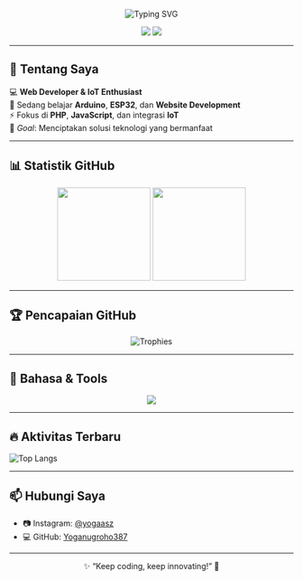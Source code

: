 <!-- Banner -->
<p align="center">
  <img src="https://readme-typing-svg.demolab.com?font=Fira+Code&size=25&pause=1000&color=00FFB3&center=true&vCenter=true&width=500&lines=Halo%2C+Saya+Yoga+Nugroho;Web+Developer+%26+IoT+Enthusiast;Fokus+di+PHP+%26+ESP32;Keep+Coding+%26+Innovating!" alt="Typing SVG" />
</p>

<!-- Social Badges -->
<p align="center">
  <a href="https://instagram.com/yogaasz"><img src="https://img.shields.io/badge/Instagram-%40yogaasz-E4405F?style=for-the-badge&logo=instagram&logoColor=white"></a>
  <a href="https://github.com/Yoganugroho387"><img src="https://img.shields.io/badge/GitHub-Yoganugroho387-181717?style=for-the-badge&logo=github"></a>
</p>

---

## 🚀 Tentang Saya
💻 **Web Developer & IoT Enthusiast**  
🌱 Sedang belajar **Arduino**, **ESP32**, dan **Website Development**  
⚡ Fokus di **PHP**, **JavaScript**, dan integrasi **IoT**  
🎯 *Goal*: Menciptakan solusi teknologi yang bermanfaat  

---

## 📊 Statistik GitHub
<p align="center">
  <img src="https://github-readme-stats.vercel.app/api?username=Yoganugroho387&show_icons=true&theme=tokyonight&hide_border=true" height="165">
  <img src="https://github-readme-streak-stats.herokuapp.com?user=Yoganugroho387&theme=tokyonight&hide_border=true" height="165">
</p>

---

## 🏆 Pencapaian GitHub
<p align="center">
  <img src="https://github-profile-trophy.vercel.app/?username=Yoganugroho387&theme=darkhub&no-frame=true&margin-w=10&row=1&column=6" alt="Trophies">
</p>

---

## 📌 Bahasa & Tools
<p align="center">
  <img src="https://skillicons.dev/icons?i=php,js,html,css,tailwind,arduino,git,github,vscode,mysql" />
</p>

---

## 🔥 Aktivitas Terbaru
![Top Langs](https://github-readme-stats.vercel.app/api/top-langs/?username=Yoganugroho387&layout=compact&theme=tokyonight&hide_border=true)

---

## 📫 Hubungi Saya
- 📷 Instagram: [@yogaasz](https://instagram.com/yogaasz)  
- 💻 GitHub: [Yoganugroho387](https://github.com/Yoganugroho387)  

---

<p align="center">✨ “Keep coding, keep innovating!” 🚀</p>
